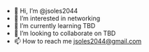 - 👋 Hi, I’m @jsoles2044
- 👀 I’m interested in networking
- 🌱 I’m currently learning TBD
- 💞️ I’m looking to collaborate on TBD
- 📫 How to reach me jsoles2044@gmail.com

<!---
jsoles2044/jsoles2044 is a ✨ special ✨ repository because its `README.md` (this file) appears on your GitHub profile.
You can click the Preview link to take a look at your changes.
--->
